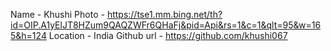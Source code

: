Name -  Khushi
Photo - https://tse1.mm.bing.net/th?id=OIP.A1yElJT8HZum9QAQZWFr6QHaFj&pid=Api&rs=1&c=1&qlt=95&w=165&h=124
Location - India
Github url - https://github.com/khushi067
